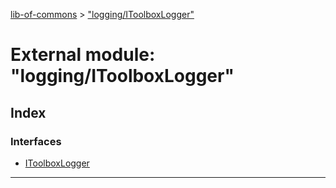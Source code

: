 [lib-of-commons](../README.md) > ["logging/IToolboxLogger"](../modules/_logging_itoolboxlogger_.md)

# External module: "logging/IToolboxLogger"

## Index

### Interfaces

* [IToolboxLogger](../interfaces/_logging_itoolboxlogger_.itoolboxlogger.md)

---

